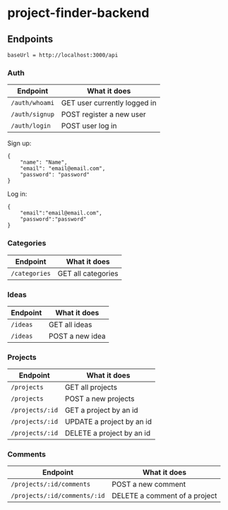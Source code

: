 # project-finder-backend

## Endpoints
```
baseUrl = http://localhost:3000/api
```

### Auth
| Endpoint | What it does |
| --- | --- |
| ``` /auth/whoami ``` | GET user currently logged in |
| ``` /auth/signup ``` | POST register a new user |
| ``` /auth/login ``` | POST user log in |

Sign up:
```
{
    "name": "Name",
    "email": "email@email.com",
    "password": "password"
}
```

Log in:
```
{
    "email":"email@email.com",
    "password":"password"
}
```

### Categories
| Endpoint | What it does |
| --- | --- |
| ``` /categories ``` | GET all categories |

### Ideas
| Endpoint | What it does |
| --- | --- |
| ``` /ideas ``` | GET all ideas |
| ``` /ideas ``` | POST a new idea |

### Projects
| Endpoint | What it does |
| --- | --- |
| ``` /projects ``` | GET all projects |
| ``` /projects ``` | POST a new projects |
| ``` /projects/:id ``` | GET a project by an id |
| ``` /projects/:id ``` | UPDATE a project by an id |
| ``` /projects/:id ``` | DELETE a project by an id|

### Comments
| Endpoint | What it does |
| --- | --- |
| ``` /projects/:id/comments ``` | POST a new comment|
| ``` /projects/:id/comments/:id ``` | DELETE a comment of a project|